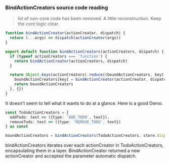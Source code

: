 ### BindActionCreators source code reading
> lot of non-core code has been removed. A little reconstruction. Keep the core logic clear.
```ts
function bindActionCreator(actionCreator, dispatch) {
  return (...args) => dispatch(actionCreator(args))
}

export default function bindActionCreators(actionCreators, dispatch) {
  if (typeof actionCreators === 'function') {
    return bindActionCreator(actionCreators, dispatch)
  }

  return Object.keys(actionCreators).reduce((boundActionCreators, key) => {
    boundActionCreators[key] = bindActionCreator(actionCreator, dispatch)
    return boundActionCreators
  }, {})
}
```
It doesn't seem to tell what it wants to do at a glance.
Here is a good Demo.
```ts
const TodoActionCreators = {
  addTodo: text => ({type: 'ADD_TODO', text}),
  removeTodo: text => ({type: 'REMOVE_TODO', text})
} as const

boundActionCreators = bindActionCreators(TodoActionCreators, store.dispatch)
```
bindActionCreators iterates over each actionCreator in TodoActionCreators, encapsulating them in a layer.
BindActionCreator returned a new actionCreator and accepted the parameter automatic dispatch.